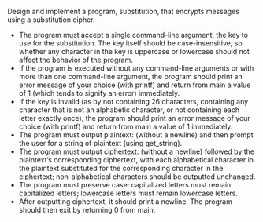 Design and implement a program, substitution, that encrypts messages using a substitution cipher.

- The program must accept a single command-line argument, the key to use for the substitution. The key itself should be case-insensitive, so whether any character in the key is uppercase or lowercase should not affect the behavior of the program.
- If the program is executed without any command-line arguments or with more than one command-line argument, the program should print an error message of your choice (with printf) and return from main a value of 1 (which tends to signify an error) immediately.
- If the key is invalid (as by not containing 26 characters, containing any character that is not an alphabetic character, or not containing each letter exactly once), the program should print an error message of your choice (with printf) and return from main a value of 1 immediately.
- The program must output plaintext: (without a newline) and then prompt the user for a string of plaintext (using get_string).
- The program must output ciphertext: (without a newline) followed by the plaintext’s corresponding ciphertext, with each alphabetical character in the plaintext substituted for the corresponding character in the ciphertext; non-alphabetical characters should be outputted unchanged.
- The program must preserve case: capitalized letters must remain capitalized letters; lowercase letters must remain lowercase letters.
- After outputting ciphertext, it should print a newline. The program should then exit by returning 0 from main.
